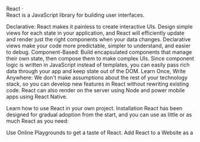 React ·    
React is a JavaScript library for building user interfaces.

Declarative: React makes it painless to create interactive UIs. Design simple views for each state in your application, and React will efficiently update and render just the right components when your data changes. Declarative views make your code more predictable, simpler to understand, and easier to debug.
Component-Based: Build encapsulated components that manage their own state, then compose them to make complex UIs. Since component logic is written in JavaScript instead of templates, you can easily pass rich data through your app and keep state out of the DOM.
Learn Once, Write Anywhere: We don't make assumptions about the rest of your technology stack, so you can develop new features in React without rewriting existing code. React can also render on the server using Node and power mobile apps using React Native.

Learn how to use React in your own project.
Installation
React has been designed for gradual adoption from the start, and you can use as little or as much React as you need:

Use Online Playgrounds to get a taste of React.
Add React to a Website as a <script> tag in one minute.
Create a New React App if you're looking for a powerful JavaScript toolchain.

You can use React as a <script> tag from a CDN, or as a react package on npm.
Documentation
You can find the React documentation on the website.
Check out the Getting Started page for a quick overview.
The documentation is divided into several sections:

Tutorial
Main Concepts
Advanced Guides
API Reference
Where to Get Support
Contributing Guide

You can improve it by sending pull requests to this repository.
Examples
We have several examples on the website. Here is the first one to get you started:
function HelloMessage({ name }) {
  return <div>Hello {name}</div>;
}

ReactDOM.render(
  <HelloMessage name="Taylor" />,
  document.getElementById('container')
);
This example will render "Hello Taylor" into a container on the page.
You'll notice that we used an HTML-like syntax; we call it JSX. JSX is not required to use React, but it makes code more readable, and writing it feels like writing HTML. If you're using React as a <script> tag, read this section on integrating JSX; otherwise, the recommended JavaScript toolchains handle it automatically.
Contributing
The main purpose of this repository is to continue to evolve React core, making it faster and easier to use. Development of React happens in the open on GitHub, and we are grateful to the community for contributing bugfixes and improvements. Read below to learn how you can take part in improving React.
Code of Conduct
Facebook has adopted a Code of Conduct that we expect project participants to adhere to. Please read the full text so that you can understand what actions will and will not be tolerated.
Contributing Guide
Read our contributing guide to learn about our development process, how to propose bugfixes and improvements, and how to build and test your changes to React.
Good First Issues
To help you get your feet wet and get you familiar with our contribution process, we have a list of good first issues that contain bugs which have a relatively limited scope. This is a great place to get started.
License
React is MIT licensed.
